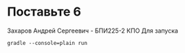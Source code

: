# Поставьте 6
Захаров Андрей Сергеевич - БПИ225-2 КПО
Для запуска
```
gradle --console=plain run
```
